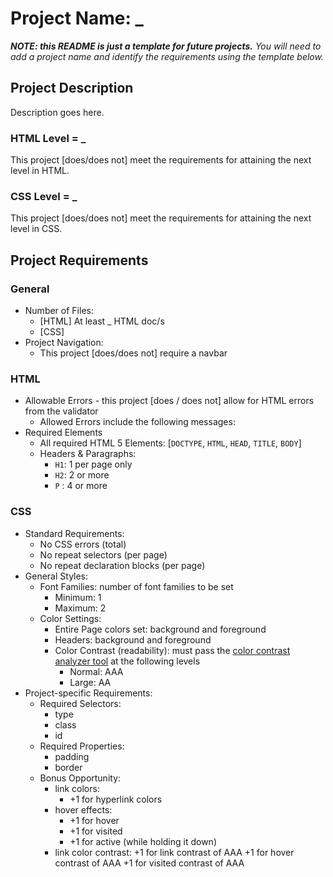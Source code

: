 # Project Name: _
***NOTE: this README is just a template for future projects.***
*You will need to add a project name and identify the requirements using the template below.*

## Project Description
Description goes here.

### HTML Level = _
This project [does/does not] meet the requirements for attaining the next level in HTML.

### CSS Level = _
This project [does/does not] meet the requirements for attaining the next level in CSS.

## Project Requirements
### General
* Number of Files: 
    * [HTML] At least _ HTML doc/s
    * [CSS] 
* Project Navigation:
    * This project [does/does not] require a navbar

### HTML
* Allowable Errors - this project [does / does not] allow for HTML errors from the validator
    * Allowed Errors include the following messages:
* Required Elements 
    * All required HTML 5 Elements: [`DOCTYPE`, `HTML`, `HEAD`, `TITLE`, `BODY`]
    * Headers & Paragraphs: 
        + `H1`: 1 per page only
        + `H2`: 2 or more
        + `P` : 4 or more
### CSS
* Standard Requirements:
    * No CSS errors (total)
    * No repeat selectors (per page)
    * No repeat declaration blocks (per page)
* General Styles:
    * Font Families: number of font families to be set
        + Minimum: 1
        + Maximum: 2
    * Color Settings:
        + Entire Page colors set: background and foreground
        + Headers: background and foreground
        + Color Contrast (readability): must pass the [color contrast analyzer tool](https://webaim.org/resources/contrastchecker/) at the following levels
            - Normal: AAA
            - Large: AA
* Project-specific Requirements:
    * Required Selectors:
        + type
        + class
        + id
    * Required Properties:
        + padding
        + border
    * Bonus Opportunity:
        + link colors: 
            * +1 for hyperlink colors 
        + hover effects: 
            * +1 for hover
            * +1 for visited
            * +1 for active (while holding it down)
        + link color contrast:
            +1 for link contrast of AAA
            +1 for hover contrast of AAA
            +1 for visited contrast of AAA